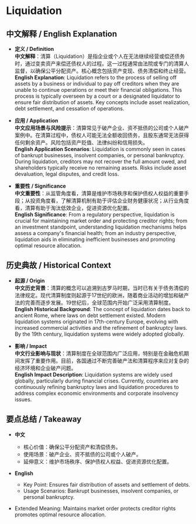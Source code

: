 # Liquidation

## 中文解释 / English Explanation

* **定义 / Definition**  
  **中文解释**：清算（Liquidation）是指企业或个人在无法继续经营或偿还债务时，通过变卖资产来偿还债权人的过程。这一过程通常由法院或专门的清算人监督，以确保公平分配资产。核心概念包括资产变现、债务清偿和终止经营。  
  **English Explanation**: Liquidation refers to the process of selling off assets by a business or individual to pay off creditors when they are unable to continue operations or meet their financial obligations. This process is typically overseen by a court or a designated liquidator to ensure fair distribution of assets. Key concepts include asset realization, debt settlement, and cessation of operations.

* **应用 / Application**  
  **中文应用场景与风险提示**：清算常见于破产企业、资不抵债的公司或个人破产案例中。在清算过程中，债权人可能无法全额收回债务，且股东通常无法获得任何剩余资产。风险包括资产贬值、法律纠纷和信用损失。  
  **English Application Scenarios**: Liquidation is commonly seen in cases of bankrupt businesses, insolvent companies, or personal bankruptcy. During liquidation, creditors may not recover the full amount owed, and shareholders typically receive no remaining assets. Risks include asset devaluation, legal disputes, and credit loss.

* **重要性 / Significance**  
  **中文重要性**：从监管角度看，清算是维护市场秩序和保护债权人权益的重要手段；从投资角度看，了解清算机制有助于评估企业财务健康状况；从行业角度看，清算有助于淘汰低效企业，促进资源优化配置。  
  **English Significance**: From a regulatory perspective, liquidation is crucial for maintaining market order and protecting creditor rights; from an investment standpoint, understanding liquidation mechanisms helps assess a company's financial health; from an industry perspective, liquidation aids in eliminating inefficient businesses and promoting optimal resource allocation.

## 历史典故 / Historical Context

* **起源 / Origin**  
  **中文历史背景**：清算的概念可以追溯到古罗马时期，当时已有关于债务清偿的法律规定。现代清算制度则起源于17世纪的欧洲，随着商业活动的增加和破产法的完善而逐步发展。19世纪后，全球范围内开始广泛采用清算制度。  
  **English Historical Background**: The concept of liquidation dates back to ancient Rome, where laws on debt settlement existed. Modern liquidation systems originated in 17th-century Europe, evolving with increased commercial activities and the refinement of bankruptcy laws. By the 19th century, liquidation systems were widely adopted globally.

* **影响 / Impact**  
  **中文行业影响与现状**：清算制度在全球范围内广泛应用，特别是在金融危机期间发挥了重要作用。目前，各国通过不断完善破产法和清算程序来应对复杂的经济环境和企业破产问题。  
  **English Impact Description**: Liquidation systems are widely used globally, particularly during financial crises. Currently, countries are continuously refining bankruptcy laws and liquidation procedures to address complex economic environments and corporate insolvency issues.

## 要点总结 / Takeaway

* **中文**  
  - 核心价值：确保公平分配资产和清偿债务。
  - 使用场景：破产企业、资不抵债的公司或个人破产。
  - 延伸意义：维护市场秩序、保护债权人权益、促进资源优化配置。

* **English**  
  - Key Point: Ensures fair distribution of assets and settlement of debts.
  - Usage Scenarios: Bankrupt businesses, insolvent companies, or personal bankruptcy.
- Extended Meaning: Maintains market order protects creditor rights promotes optimal resource allocation.